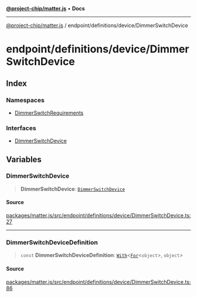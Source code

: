 [**@project-chip/matter.js**](../../../../README.md) • **Docs**

***

[@project-chip/matter.js](../../../../modules.md) / endpoint/definitions/device/DimmerSwitchDevice

# endpoint/definitions/device/DimmerSwitchDevice

## Index

### Namespaces

- [DimmerSwitchRequirements](namespaces/DimmerSwitchRequirements/README.md)

### Interfaces

- [DimmerSwitchDevice](interfaces/DimmerSwitchDevice.md)

## Variables

### DimmerSwitchDevice

> **DimmerSwitchDevice**: [`DimmerSwitchDevice`](interfaces/DimmerSwitchDevice.md)

#### Source

[packages/matter.js/src/endpoint/definitions/device/DimmerSwitchDevice.ts:27](https://github.com/project-chip/matter.js/blob/7a8cbb56b87d4ccf34bec5a9a95ab40a1711324f/packages/matter.js/src/endpoint/definitions/device/DimmerSwitchDevice.ts#L27)

***

### DimmerSwitchDeviceDefinition

> `const` **DimmerSwitchDeviceDefinition**: [`With`](../../../../node/export/-internal-/README.md#withbsb)\<[`For`](../../../../behavior/cluster/export/-internal-/namespaces/EndpointType/README.md#fort)\<`object`\>, `object`\>

#### Source

[packages/matter.js/src/endpoint/definitions/device/DimmerSwitchDevice.ts:86](https://github.com/project-chip/matter.js/blob/7a8cbb56b87d4ccf34bec5a9a95ab40a1711324f/packages/matter.js/src/endpoint/definitions/device/DimmerSwitchDevice.ts#L86)
